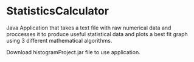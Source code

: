 # StatisticsCalculator
Java Application that takes a text file with raw numerical data and proccesses it to produce useful statistical data and plots a best fit graph using 3 different mathematical algorithms.

Download histogramProject.jar file to use application.
